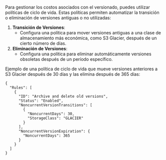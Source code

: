 Para gestionar los costos asociados con el versionado, puedes utilizar políticas de ciclo de vida. Estas políticas permiten automatizar la transición o eliminación de versiones antiguas o no utilizadas:

1. **Transición de Versiones**:
    - Configura una política para mover versiones antiguas a una clase de almacenamiento más económica, como S3 Glacier, después de un cierto número de días.
2. **Eliminación de Versiones**:
    - Configura una política para eliminar automáticamente versiones obsoletas después de un período específico.

Ejemplo de una política de ciclo de vida que mueve versiones anteriores a S3 Glacier después de 30 días y las elimina después de 365 días:

```
{
  "Rules": [
    {
      "ID": "Archive and delete old versions",
      "Status": "Enabled",
      "NoncurrentVersionTransitions": [
        {
          "NoncurrentDays": 30,
          "StorageClass": "GLACIER"
        }
      ],
      "NoncurrentVersionExpiration": {
        "NoncurrentDays": 365
      }
    }
  ]
}
```

